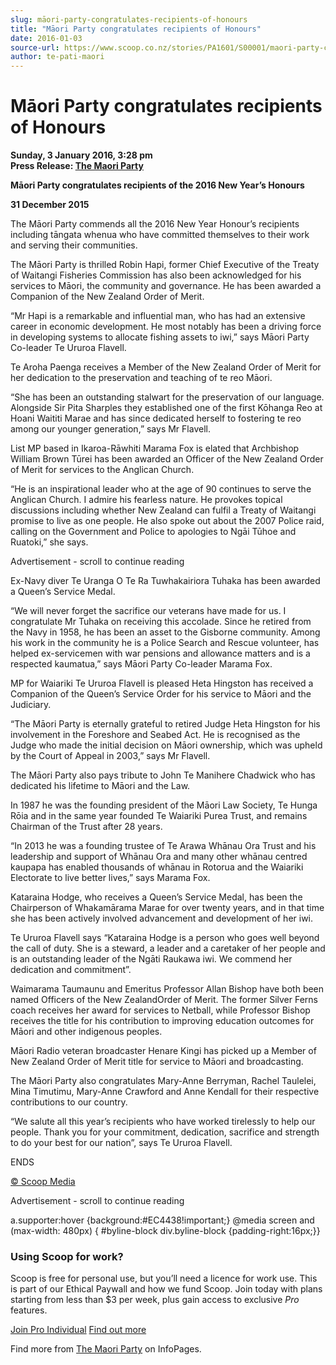 ```yaml
---
slug: māori-party-congratulates-recipients-of-honours
title: "Māori Party congratulates recipients of Honours"
date: 2016-01-03
source-url: https://www.scoop.co.nz/stories/PA1601/S00001/maori-party-congratulates-recipients-of-honours.htm
author: te-pati-maori
---
```

Māori Party congratulates recipients of Honours
===============================================

**Sunday, 3 January 2016, 3:28 pm**  
**Press Release: [The Maori Party](https://info.scoop.co.nz/The_Maori_Party)**

**Māori Party congratulates recipients of the 2016 New Year’s Honours**

**31 December 2015**

The Māori Party commends all the 2016 New Year Honour’s recipients including tāngata whenua who have committed themselves to their work and serving their communities.

The Māori Party is thrilled Robin Hapi, former Chief Executive of the Treaty of Waitangi Fisheries Commission has also been acknowledged for his services to Māori, the community and governance. He has been awarded a Companion of the New Zealand Order of Merit.

“Mr Hapi is a remarkable and influential man, who has had an extensive career in economic development. He most notably has been a driving force in developing systems to allocate fishing assets to iwi,” says Māori Party Co-leader Te Ururoa Flavell.

Te Aroha Paenga receives a Member of the New Zealand Order of Merit for her dedication to the preservation and teaching of te reo Māori.

“She has been an outstanding stalwart for the preservation of our language. Alongside Sir Pita Sharples they established one of the first Kōhanga Reo at Hoani Waititi Marae and has since dedicated herself to fostering te reo among our younger generation,” says Mr Flavell.

List MP based in Ikaroa-Rāwhiti Marama Fox is elated that Archbishop William Brown Tūrei has been awarded an Officer of the New Zealand Order of Merit for services to the Anglican Church.

“He is an inspirational leader who at the age of 90 continues to serve the Anglican Church. I admire his fearless nature. He provokes topical discussions including whether New Zealand can fulfil a Treaty of Waitangi promise to live as one people. He also spoke out about the 2007 Police raid, calling on the Government and Police to apologies to Ngāi Tūhoe and Ruatoki,” she says.

Advertisement - scroll to continue reading





Ex-Navy diver Te Uranga O Te Ra Tuwhakairiora Tuhaka has been awarded a Queen’s Service Medal.

“We will never forget the sacrifice our veterans have made for us. I congratulate Mr Tuhaka on receiving this accolade. Since he retired from the Navy in 1958, he has been an asset to the Gisborne community. Among his work in the community he is a Police Search and Rescue volunteer, has helped ex-servicemen with war pensions and allowance matters and is a respected kaumatua,” says Māori Party Co-leader Marama Fox.

MP for Waiariki Te Ururoa Flavell is pleased Heta Hingston has received a Companion of the Queen’s Service Order for his service to Māori and the Judiciary.

“The Māori Party is eternally grateful to retired Judge Heta Hingston for his involvement in the Foreshore and Seabed Act. He is recognised as the Judge who made the initial decision on Māori ownership, which was upheld by the Court of Appeal in 2003,” says Mr Flavell.

The Māori Party also pays tribute to John Te Manihere Chadwick who has dedicated his lifetime to Māori and the Law.

In 1987 he was the founding president of the Māori Law Society, Te Hunga Rōia and in the same year founded Te Waiariki Purea Trust, and remains Chairman of the Trust after 28 years.

“In 2013 he was a founding trustee of Te Arawa Whānau Ora Trust and his leadership and support of Whānau Ora and many other whānau centred kaupapa has enabled thousands of whānau in Rotorua and the Waiariki Electorate to live better lives,” says Marama Fox.

Kataraina Hodge, who receives a Queen’s Service Medal, has been the Chairperson of Whakamārama Marae for over twenty years, and in that time she has been actively involved advancement and development of her iwi.

Te Ururoa Flavell says “Kataraina Hodge is a person who goes well beyond the call of duty. She is a steward, a leader and a caretaker of her people and is an outstanding leader of the Ngāti Raukawa iwi. We commend her dedication and commitment”.

Waimarama Taumaunu and Emeritus Professor Allan Bishop have both been named Officers of the New ZealandOrder of Merit. The former Silver Ferns coach receives her award for services to Netball, while Professor Bishop receives the title for his contribution to improving education outcomes for Māori and other indigenous peoples.

Māori Radio veteran broadcaster Henare Kingi has picked up a Member of New Zealand Order of Merit title for service to Māori and broadcasting.

The Māori Party also congratulates Mary-Anne Berryman, Rachel Taulelei, Mina Timutimu, Mary-Anne Crawford and Anne Kendall for their respective contributions to our country.

“We salute all this year’s recipients who have worked tirelessly to help our people. Thank you for your commitment, dedication, sacrifice and strength to do your best for our nation”, says Te Ururoa Flavell.

ENDS

[© Scoop Media](http://www.scoop.co.nz/about/terms.html)  

Advertisement - scroll to continue reading



a.supporter:hover {background:#EC4438!important;} @media screen and (max-width: 480px) { #byline-block div.byline-block {padding-right:16px;}}

### Using Scoop for work?

Scoop is free for personal use, but you’ll need a licence for work use. This is part of our Ethical Paywall and how we fund Scoop. Join today with plans starting from less than $3 per week, plus gain access to exclusive _Pro_ features.  
  
[Join Pro Individual](https://pro.scoop.co.nz/Individual/?from=ProIn24) [Find out more](https://pro.scoop.co.nz/using-scoop-for-work/?from=ProIn24)

Find more from [The Maori Party](https://info.scoop.co.nz/The_Maori_Party) on InfoPages.